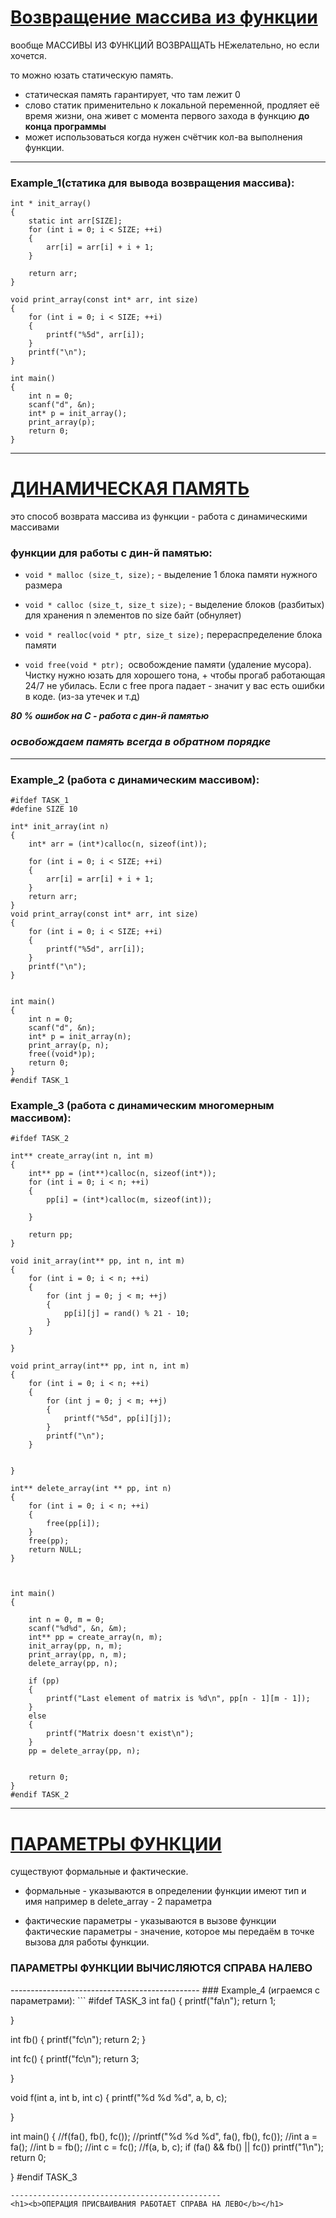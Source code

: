 
# [Возвращение массива из функции]()

 вообще МАССИВЫ ИЗ ФУНКЦИЙ ВОЗВРАЩАТЬ НЕжелательно, но если хочется.

то можно юзать статическую память.
- статическая память гарантирует, что там лежит 0
- слово статик применительно к локальной переменной, продляет её время жизни, она живет с момента первого захода в функцию **до конца программы**
- может использоваться когда нужен счётчик кол-ва выполнения функции.
-----------------------------------------------
### Example_1(статика для вывода возвращения массива):
```
int * init_array()
{
	static int arr[SIZE];
	for (int i = 0; i < SIZE; ++i)
	{
		arr[i] = arr[i] + i + 1;
	}

	return arr;
}

void print_array(const int* arr, int size)
{
	for (int i = 0; i < SIZE; ++i)
	{
		printf("%5d", arr[i]);
	}
	printf("\n");
}

int main()
{
	int n = 0;
	scanf("d", &n);
	int* p = init_array();
	print_array(p);
	return 0;
}
```
-----------------------------------------------
# [ДИНАМИЧЕСКАЯ ПАМЯТЬ]()
 это способ возврата массива из функции - работа с динамическими массивами
 
### функции для работы с дин-й памятью:

- `void * malloc (size_t, size);` - выделение 1 блока памяти нужного размера

- `void * calloc (size_t, size_t size);` - выделение блоков (разбитых) для хранения n элементов по size байт (обнуляет)

- `void * realloc(void * ptr, size_t size);` перераспределение блока памяти

- `void free(void * ptr); `освобождение памяти (удаление мусора). Чистку нужно юзать для хорошего тона, + чтобы прогаб работающая 24/7 не убилась. Если с free прога падает - значит у вас есть ошибки в коде. (из-за утечек и т.д)

***80 % ошибок на С - работа с дин-й памятью***
### ***освобождаем память всегда в обратном порядке***
-----------------------------------------------
### Example_2 (работа с динамическим массивом):
```
#ifdef TASK_1
#define SIZE 10

int* init_array(int n)
{
	int* arr = (int*)calloc(n, sizeof(int));

	for (int i = 0; i < SIZE; ++i)
	{
		arr[i] = arr[i] + i + 1;
	}
	return arr;
}
void print_array(const int* arr, int size)
{
	for (int i = 0; i < SIZE; ++i)
	{
		printf("%5d", arr[i]);
	}
	printf("\n");
}


int main()
{
	int n = 0;
	scanf("d", &n);
	int* p = init_array(n);
	print_array(p, n);
	free((void*)p);
	return 0;
}
#endif TASK_1
```

### Example_3 (работа с динамическим многомерным массивом):
```
#ifdef TASK_2

int** create_array(int n, int m)
{
	int** pp = (int**)calloc(n, sizeof(int*));
	for (int i = 0; i < n; ++i)
	{
		pp[i] = (int*)calloc(m, sizeof(int));

	}

	return pp;
}

void init_array(int** pp, int n, int m)
{
	for (int i = 0; i < n; ++i)
	{
		for (int j = 0; j < m; ++j)
		{
			pp[i][j] = rand() % 21 - 10;
		}
	}

}

void print_array(int** pp, int n, int m)
{
	for (int i = 0; i < n; ++i)
	{
		for (int j = 0; j < m; ++j)
		{
			printf("%5d", pp[i][j]);
		}
		printf("\n");
	}


}

int** delete_array(int ** pp, int n)
{	
	for (int i = 0; i < n; ++i)
	{
		free(pp[i]);
	}
	free(pp);
	return NULL;
}



int main()
{

	int n = 0, m = 0;
	scanf("%d%d", &n, &m);
	int** pp = create_array(n, m);
	init_array(pp, n, m);
	print_array(pp, n, m);
	delete_array(pp, n);

	if (pp)
	{
		printf("Last element of matrix is %d\n", pp[n - 1][m - 1]);
	}
	else
	{
		printf("Matrix doesn't exist\n");
	}
	pp = delete_array(pp, n);


	return 0;
}
#endif TASK_2
```
-----------------------------------------------
# [ПАРАМЕТРЫ ФУНКЦИИ]()
существуют формальные и фактические.

- формальные - указываются в определении функции
	имеют тип и имя 
	например в delete_array - 2 параметра

- фактические параметры - указываются в вызове функции
	фактические параметры - значение, которое мы передаём в точке вызова для работы функции.
<h3><b>ПАРАМЕТРЫ ФУНКЦИИ ВЫЧИСЛЯЮТСЯ СПРАВА НАЛЕВО</b></h3>
-----------------------------------------------
### Example_4 (играемся с параметрами):
```
#ifdef TASK_3
int fa()
{
	printf("fa\n");
	return 1;

}

int fb()
{
	printf("fc\n");
	return 2;
}

int fc()
{
	printf("fc\n");
	return 3;

}

void f(int  a, int b, int c)
{
	printf("%d %d %d", a, b, c);

}

int main()
{
	//f(fa(), fb(), fc());
	//printf("%d %d %d", fa(), fb(), fc());
	//int a = fa();
	//int b = fb();
	//int c = fc();
	//f(a, b, c);
	if (fa() && fb() || fc())
		printf("1\n");
	return 0;


}
#endif TASK_3
```
-----------------------------------------------
<h1><b>ОПЕРАЦИЯ ПРИСВАИВАНИЯ РАБОТАЕТ СПРАВА НА ЛЕВО</b></h1>
